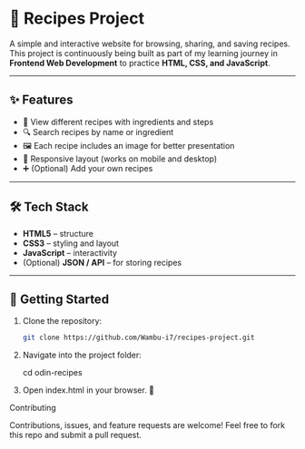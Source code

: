 # 🍲 Recipes Project

A simple and interactive website for browsing, sharing, and saving recipes.  
This project is continuously being built as part of my learning journey in **Frontend Web Development** to practice **HTML, CSS, and JavaScript**.  

---

## ✨ Features
- 📖 View different recipes with ingredients and steps  
- 🔍 Search recipes by name or ingredient  
- 🖼️ Each recipe includes an image for better presentation  
- 📱 Responsive layout (works on mobile and desktop)  
- ➕ (Optional) Add your own recipes  

---

## 🛠️ Tech Stack
- **HTML5** – structure  
- **CSS3** – styling and layout  
- **JavaScript** – interactivity  
- (Optional) **JSON / API** – for storing recipes  

---

## 🚀 Getting Started

1. Clone the repository:  
   ```bash
   git clone https://github.com/Wambu-i7/recipes-project.git
2. Navigate into the project folder:

    cd odin-recipes


3. Open index.html in your browser. 🎉

Contributing

Contributions, issues, and feature requests are welcome!
Feel free to fork this repo and submit a pull request.